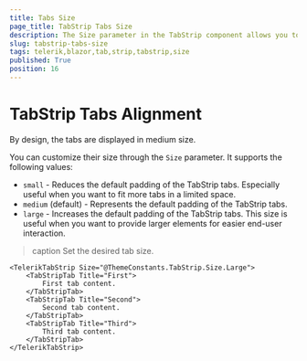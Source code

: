 ```yaml
---
title: Tabs Size
page_title: TabStrip Tabs Size
description: The Size parameter in the TabStrip component allows you to control the size of the tabs. By default, tabs size is medium.
slug: tabstrip-tabs-size
tags: telerik,blazor,tab,strip,tabstrip,size
published: True
position: 16
---
```


# TabStrip Tabs Alignment

By design, the tabs are displayed in medium size.

You can customize their size through the `Size` parameter. It supports the following values:

* `small` - Reduces the default padding of the TabStrip tabs. Especially useful when you want to fit more tabs in a limited space.
* `medium` (default) - Represents the default padding of the TabStrip tabs.
* `large` - Increases the default padding of the TabStrip tabs. This size is useful when you want to provide larger elements for easier end-user interaction.

>caption Set the desired tab size.

````RAZOR
<TelerikTabStrip Size="@ThemeConstants.TabStrip.Size.Large">
    <TabStripTab Title="First">
        First tab content.
    </TabStripTab>
    <TabStripTab Title="Second">
        Second tab content.        
    </TabStripTab>
    <TabStripTab Title="Third">
        Third tab content.
    </TabStripTab>
</TelerikTabStrip>
````